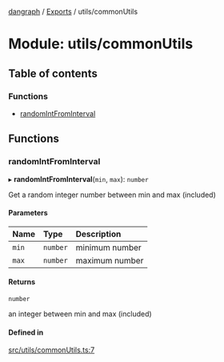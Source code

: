 [dangraph](../README.md) / [Exports](../modules.md) / utils/commonUtils

# Module: utils/commonUtils

## Table of contents

### Functions

- [randomIntFromInterval](utils_commonUtils.md#randomintfrominterval)

## Functions

### randomIntFromInterval

▸ **randomIntFromInterval**(`min`, `max`): `number`

Get a random integer number between min and max (included)

#### Parameters

| Name | Type | Description |
| :------ | :------ | :------ |
| `min` | `number` | minimum number |
| `max` | `number` | maximum number |

#### Returns

`number`

an integer between min and max (included)

#### Defined in

[src/utils/commonUtils.ts:7](https://github.com/evildead/DanGraph/blob/81ddea9/src/utils/commonUtils.ts#L7)
